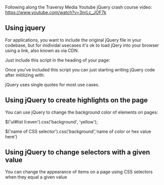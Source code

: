 Following along the Traversy Media Youtube jQuery crash course video: https://www.youtube.com/watch?v=3nrLc_JOF7k

## Using jquery

For applications, you want to include the original jQuery file in your codebase, but for inidividal usecases it's ok to load jQery into your browser using a link, also known as via CDN.

Just include this script in the heading of your page:

<script src="https://code.jquery.com/jquery-3.5.1.min.js"></script>

Once you've included this script you can just starting writing jQuery code after initilizing with:

<script type="text/javascript">
  your code goes here
</script>

jQuery uses single quotes for most use cases.

## Using jQuery to create highlights on the page

You can use jQuery to change the background color of elements on pages:

  $('ul#list li:even').css('background', 'yellow');

  $('name of CSS selector').css('background','name of color or hex value here')

## Using jQuery to change selectors with a given value

You can change the appearance of items on a page using CSS selectors when they equal a given value
